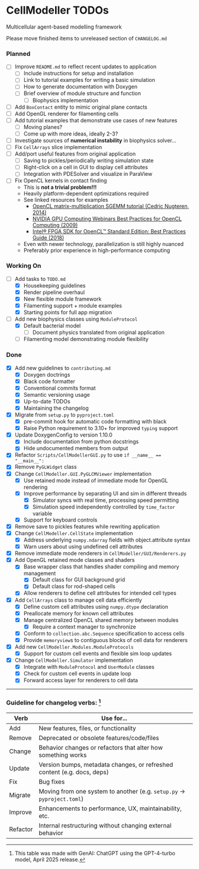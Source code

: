 # CellModeller TODOs

Multicellular agent-based modelling framework

Please move finished items to unreleased section of `CHANGELOG.md`

### Planned

 - [ ] Improve `README.md` to reflect recent updates to application
   - [ ] Include instructions for setup and installation
   - [ ] Link to tutorial examples for writing a basic simulation
   - [ ] How to generate documentation with Doxygen
   - [ ] Brief overview of module structure and function
     - [ ] Biophysics implementation
 - [ ] Add `BoxContact` entity to mimic original plane contacts
 - [ ] Add OpenGL renderer for filamenting cells
 - [ ] Add tutorial examples that demonstrate use cases of new features
   - [ ] Moving planes?
   - [ ] Come up with more ideas, ideally 2-3?
 - [ ] Investigate sources of **numerical instability** in biophysics solver...
 - [ ] Fix `CellArrays` slice implementation
 - [ ] Add/port useful features from original application
   - [ ] Saving to pickles/periodically writing simulation state
   - [ ] Right-click on a cell in GUI to display cell attributes
   - [ ] Integration with PDESolver and visualize in ParaView
 - [ ] Fix OpenCL kernels in contact finding
   - This is **not a trivial problem!!!**
   - Heavily platform-dependent optimizations required
   - See linked resources for examples
     - [OpenCL matrix-multiplication SGEMM tutorial (Cedric Nugteren, 2014)](https://cnugteren.github.io/tutorial/pages/page1.html)
     - [NVIDIA GPU Computing Webinars Best Practices for OpenCL Computing (2009)](https://developer.download.nvidia.com/CUDA/training/NVIDIA_GPU_Computing_Webinars_Best_Practises_For_OpenCL_Programming.pdf)
     - [Intel® FPGA SDK for OpenCL™ Standard Edition: Best Practices Guide (2018)](https://www.intel.com/content/www/us/en/docs/programmable/683176/18-1/introduction-to-standard-edition-best.html)
   - Even with newer technology, parallelization is still highly nuanced
   - Preferably prior experience in high-performance computing

### Working On

 - [ ] Add tasks to `TODO.md`
   - [x] Housekeeping guidelines
   - [x] Render pipeline overhaul
   - [x] New flexible module framework
   - [x] Filamenting support + module examples
   - [x] Starting points for full app migration
 - [ ] Add new biophysics classes using `ModuleProtocol`
   - [x] Default bacterial model
     - [ ] Document physics translated from original application
   - [ ] Filamenting model demonstrating module flexibility

### Done

 - [x] Add new guidelines to `contributing.md`
   - [x] Doxygen doctrings
   - [x] Black code formatter
   - [x] Conventional commits format
   - [x] Semantic versioning usage
   - [x] Up-to-date TODOs
   - [x] Maintaining the changelog
 - [x] Migrate from `setup.py` to `pyproject.toml`
   - [x] pre-commit hook for automatic code formatting with black
   - [x] Raise Python requirement to 3.10+ for improved `typing` support
 - [x] Update DoxygenConfig to version 1.10.0
   - [x] Include documentation from python docstrings
   - [x] Hide undocumented members from output
 - [x] Refactor `Scripts/CellModellerGUI.py` to use `if __name__ == "__main__":`
 - [x] Remove `PyGLWidget` class
 - [x] Change `CellModeller.GUI.PyGLCMViewer` implementation
   - [x] Use retained mode instead of immediate mode for OpenGL rendering
   - [x] Improve performance by separating UI and sim in different threads
     - [x] Simulator syncs with real time, processing speed permitting
     - [x] Simulation speed independently controlled by `time_factor` variable
   - [x] Support for keyboard controls
 - [x] Remove save to pickles features while rewriting application
 - [x] Change `CellModeller.CellState` implementation
   - [x] Address underlying `numpy.ndarray` fields with object.attribute syntax
   - [x] Warn users about using undefined cell attributes
 - [x] Remove immediate mode renderers in `CellModeller/GUI/Renderers.py`
 - [x] Add OpenGL retained mode classes and shaders
   - [x] Base wrapper class that handles shader compiling and memory management
     - [x] Default class for GUI background grid
     - [x] Default class for rod-shaped cells
   - [x] Allow renderers to define cell attributes for intended cell types
 - [x] Add `CellArrays` class to manage cell data efficiently
   - [x] Define custom cell attributes using `numpy.dtype` declaration
   - [x] Preallocate memory for known cell attributes
   - [x] Manage centralized OpenCL shared memory between modules
     - [x] Require a context manager to synchronize
   - [x] Conform to `collection.abc.Sequence` specification to access cells
   - [x] Provide `memoryview`s to contiguous blocks of cell data for renderers
 - [x] Add new `CellModeller.Modules.ModuleProtocols`
   - [x] Support for custom cell events and flexible sim loop updates
 - [x] Change `CellModeller.Simulator` implementation
   - [x] Integrate with `ModuleProtocol` and `UserModule` classes
   - [x] Check for custom cell events in update loop
   - [x] Forward access layer for renderers to cell data

---

### Guideline for changelog verbs: [^1]

Verb    | Use for...
--------|-----------
Add     | New features, files, or functionality
Remove  | Deprecated or obsolete features/code/files
Change  | Behavior changes or refactors that alter how something works
Update  | Version bumps, metadata changes, or refreshed content (e.g. docs, deps)
Fix     | Bug fixes
Migrate | Moving from one system to another (e.g. `setup.py` -> `pyproject.toml`)
Improve | Enhancements to performance, UX, maintainability, etc.
Refactor | Internal restructuring without changing external behavior

[^1]: This table was made with GenAI: ChatGPT using the GPT-4-turbo model, April
2025 release.
